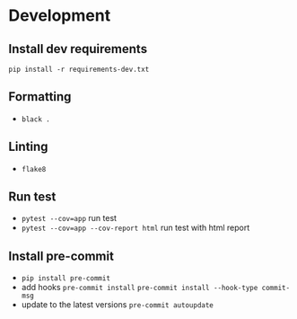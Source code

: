 # Development

## Install dev requirements
`pip install -r requirements-dev.txt`

## Formatting
- `black .`

## Linting
- `flake8`

## Run test
- `pytest --cov=app` run test
- `pytest --cov=app --cov-report html` run test with html report

## Install pre-commit
- `pip install pre-commit`
- add hooks
  `pre-commit install`
  `pre-commit install --hook-type commit-msg`
- update to the latest versions `pre-commit autoupdate`
